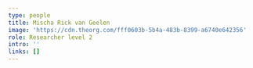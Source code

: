 ```yaml
---
type: people
title: Mischa Rick van Geelen
image: 'https://cdn.theorg.com/fff0603b-5b4a-483b-8399-a6740e642356'
role: Researcher level 2
intro: ''
links: []
---
```


